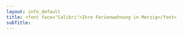 ```yaml
---
layout: info_default
title: <font face="Calibri">Ihre Ferienwohnung in Merzig</font>
subTitle:
---
```

